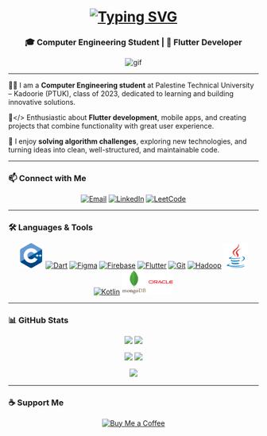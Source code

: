 <h1 align="center">
  <a href="https://git.io/typing-svg">
    <img src="https://readme-typing-svg.herokuapp.com?font=Fira+Code&pause=1000&color=000000&width=435&lines=%F0%9F%91%8B+Hi%2C+I'm+Rand+Ethar" alt="Typing SVG" />
  </a>
</h1>

<h3 align="center">🎓 Computer Engineering Student | 💙 Flutter Developer</h3>

<p align="center">
  <img src="https://media4.giphy.com/media/v1.Y2lkPTc5MGI3NjExOWZ3anF4NnhlZXAzZ29jYXptdXdyODg4cnZobDZvNmlud2p3M2hkbiZlcD12MV9pbnRlcm5hbF9naWZfYnlfaWQmY3Q9Zw/L1R1tvI9svkIWwpVYr/giphy.webp" alt="gif" width="400"/>
</p>

---

👩‍💻 I am a **Computer Engineering student** at Palestine Technical University – Kadoorie (PTUK), class of 2023, dedicated to learning and building innovative solutions.  

📱</> Enthusiastic about **Flutter development**, mobile apps, and creating projects that combine functionality with great user experience.  

🧩 I enjoy **solving algorithm challenges**, exploring new technologies, and turning ideas into clean, well-structured, and maintainable code.

---

### 📫 Connect with Me
<p align="center">
  <a href="mailto:randethar@gmail.com"><img src="https://img.shields.io/badge/Email-randethar@gmail.com-red?style=for-the-badge&logo=gmail" alt="Email"/></a>
  <a href="https://linkedin.com/in/rand-ethar" target="_blank"><img src="https://img.shields.io/badge/LinkedIn-Rand%20Ethar-blue?style=for-the-badge&logo=linkedin" alt="LinkedIn"/></a>
  <a href="https://leetcode.com/rand_ethar" target="_blank"><img src="https://img.shields.io/badge/LeetCode-Rand_Ethar-orange?style=for-the-badge&logo=leetcode" alt="LeetCode"/></a>
</p>

---

### 🛠️ Languages & Tools
<p align="center">
  <a href="https://www.w3schools.com/cpp/" target="_blank"><img src="https://raw.githubusercontent.com/devicons/devicon/master/icons/cplusplus/cplusplus-original.svg" alt="C++" width="50" height="50"/></a>
  <a href="https://dart.dev" target="_blank"><img src="https://www.vectorlogo.zone/logos/dartlang/dartlang-icon.svg" alt="Dart" width="50" height="50"/></a>
  <a href="https://www.figma.com/" target="_blank"><img src="https://www.vectorlogo.zone/logos/figma/figma-icon.svg" alt="Figma" width="50" height="50"/></a>
  <a href="https://firebase.google.com/" target="_blank"><img src="https://www.vectorlogo.zone/logos/firebase/firebase-icon.svg" alt="Firebase" width="50" height="50"/></a>
  <a href="https://flutter.dev" target="_blank"><img src="https://www.vectorlogo.zone/logos/flutterio/flutterio-icon.svg" alt="Flutter" width="50" height="50"/></a>
  <a href="https://git-scm.com/" target="_blank"><img src="https://www.vectorlogo.zone/logos/git-scm/git-scm-icon.svg" alt="Git" width="50" height="50"/></a>
  <a href="https://hadoop.apache.org/" target="_blank"><img src="https://www.vectorlogo.zone/logos/apache_hadoop/apache_hadoop-icon.svg" alt="Hadoop" width="50" height="50"/></a>
  <a href="https://www.java.com" target="_blank"><img src="https://raw.githubusercontent.com/devicons/devicon/master/icons/java/java-original.svg" alt="Java" width="50" height="50"/></a>
  <a href="https://kotlinlang.org" target="_blank"><img src="https://www.vectorlogo.zone/logos/kotlinlang/kotlinlang-icon.svg" alt="Kotlin" width="50" height="50"/></a>
  <a href="https://www.mongodb.com/" target="_blank"><img src="https://raw.githubusercontent.com/devicons/devicon/master/icons/mongodb/mongodb-original-wordmark.svg" alt="MongoDB" width="50" height="50"/></a>
  <a href="https://www.oracle.com/" target="_blank"><img src="https://raw.githubusercontent.com/devicons/devicon/master/icons/oracle/oracle-original.svg" alt="Oracle" width="50" height="50"/></a>
</p>

---

### 📊 GitHub Stats

<p align="center">
  <img src="https://github-profile-summary-cards.vercel.app/api/cards/profile-details?username=RandEthar&theme=aura" width="600"/>
  <img src="https://github-profile-summary-cards.vercel.app/api/cards/repos-per-language?username=RandEthar&theme=aura" width="300"/>
</p>

<p align="center">
  <img src="https://github-profile-summary-cards.vercel.app/api/cards/most-commit-language?username=RandEthar&theme=aura" width="300"/>
  <img src="https://github-profile-summary-cards.vercel.app/api/cards/stats?username=RandEthar&theme=aura" width="300"/>
</p>

<p align="center">
  <img src="https://github-profile-summary-cards.vercel.app/api/cards/productive-time?username=RandEthar&theme=aura&utcOffset=8" width="620"/>
</p>


---

### ☕ Support Me
<p align="center">
  <a href="https://www.buymeacoffee.com/randethar"><img src="https://cdn.buymeacoffee.com/buttons/v2/default-yellow.png" height="50" width="210" alt="Buy Me a Coffee" /></a>
</p>
